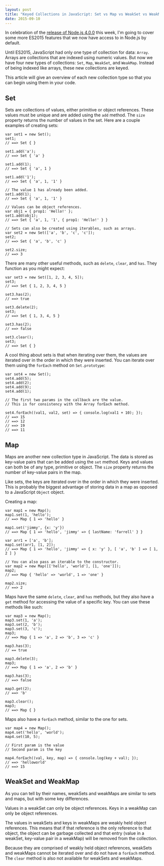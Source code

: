 ```yaml
---
layout: post
title: "Keyed Collections in JavaScript: Set vs Map vs WeakSet vs WeakMap"
date: 2015-09-10
---
```


In celebration of the [release of Node.js
4.0.0](https://nodejs.org/en/blog/release/v4.0.0/) this week, I'm going to
cover some more ES2015 features that we now have access to in Node.js by
default.

Until ES2015, JavaScript had only one type of collection for data: `Array`.
Arrays are collections that are indexed using numeric values. But now we have
four new types of collections: `Set`, `Map`, `WeakSet`, and `WeakMap`. Instead
of being indexed like arrays, these new collections are keyed.

This article will give an overview of each new collection type so that you can
begin using them in your code.

## Set

Sets are collections of values, either primitive or object references. These
values must be unique and are added using the `add` method. The `size` property
returns the number of values in the set. Here are a couple examples of creating
sets:

```
var set1 = new Set();
set1;
// ==> Set { }

set1.add('a');
// ==> Set { 'a' }

set1.add(1);
// ==> Set { 'a', 1 }

set1.add('1');
// ==> Set { 'a', 1, '1' }

// The value 1 has already been added.
set1.add(1);
// ==> Set { 'a', 1, '1' }

// Values can be object references.
var obj1 = { prop1: 'Hello!' };
set1.add(obj1);
// ==> Set { 'a', 1, '1', { prop1: 'Hello!' } }

// Sets can also be created using iterables, such as arrays.
var set2 = new Set(['a', 'b', 'c', 'c']);
set2;
// ==> Set { 'a', 'b', 'c' }

set2.size;
// ==> 3
```

There are many other useful methods, such as `delete`, `clear`, and `has`. They
function as you might expect:

```
var set3 = new Set([1, 2, 3, 4, 5]);
set3;
// ==> Set { 1, 2, 3, 4, 5 }

set3.has(2);
// ==> true

set3.delete(2);
set3;
// ==> Set { 1, 3, 4, 5 }

set3.has(2);
// ==> false

set3.clear();
set3;
// ==> Set { }
```

A cool thing about sets is that when iterating over them, the values are
iterated over in the order in which they were inserted. You can iterate over
them using the `forEach` method on `Set.prototype`:

```
var set4 = new Set();
set4.add(5);
set4.add(2);
set4.add(9);
set4.add(1);

// The first two params in the callback are the value.
// This is for consistency with the Array forEach method.

set4.forEach((val1, val2, set) => { console.log(val1 + 10); });
// ==> 15
// ==> 12
// ==> 19
// ==> 11
```

## Map

Maps are another new collection type in JavaScript. The data is stored as
key-value pairs that can be added using the `set` method. Keys and values can
both be of any type, primitive or object. The `size` property returns the
number of key-value pairs in the map.

Like sets, the keys are iterated over in the order in which they were inserted.
This is probably the biggest advantage of storing data in a map as opposed to a
JavaScript `Object` object.

Creating a map:

```
var map1 = new Map();
map1.set(1, 'hello');
// ==> Map { 1 => 'hello' }

map1.set('jimmy', {x: 'y'})
// ==> Map { 1 => 'hello', 'jimmy' => { lastName: 'farrell' } }

var arr1 = ['a', 'b'];
map1.set(arr1, [1, 2]);
// ==> Map { 1 => 'hello', 'jimmy' => { x: 'y' }, [ 'a', 'b' ] => [ 1, 2 ] }

// You can also pass an iterable to the constructor.
var map2 = new Map([['hello', 'world'], [1, 'one']]);
map2;
// ==> Map { 'hello' => 'world', 1 => 'one' }

map2.size;
// ==> 2
```

Maps have the same `delete`, `clear`, and `has` methods, but they also have a
`get` method for accessing the value of a specific key. You can use these
methods like such:

```
var map3 = new Map();
map3.set(1, 'a');
map3.set(2, 'b');
map3.set(3, 'c');
map3;
// ==> Map { 1 => 'a', 2 => 'b', 3 => 'c' }

map3.has(3);
// == true

map3.delete(3);
map3;
// ==> Map { 1 => 'a', 2 => 'b' }

map3.has(3);
// ==> false

map3.get(2);
// ==> 'b'

map3.clear();
map3;
// ==> Map { }
```

Maps also have a `forEach` method, similar to the one for sets.

```
var map4 = new Map();
map4.set('hello', 'world');
map4.set(10, 5);

// First param is the value
// Second param is the key

map4.forEach((val, key, map) => { console.log(key + val); });
// ==> 'helloworld'
// ==> 15
```

## WeakSet and WeakMap

As you can tell by their names, weakSets and weakMaps are similar to sets and
maps, but with some key differences.

Values in a weakSet can only be object references. Keys in a weakMap can only
be object references.

The values in weakSets and keys in weakMaps are weakly held object references.
This means that if that reference is the only reference to that object, the
object can be garbage collected and that entry (value in a weakSet, key-value
pair in a weakMap) will be removed from the collection.

Because they are comprised of weakly held object references, weakSets and
weakMaps cannot be iterated over and do not have a `forEach` method. The `clear`
method is also not available for weakSets and weakMaps.
